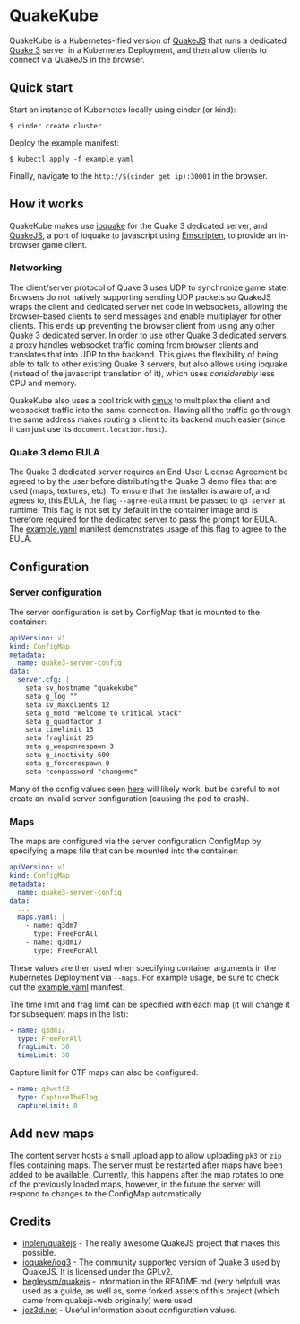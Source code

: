 # QuakeKube

QuakeKube is a Kubernetes-ified version of [QuakeJS](https://github.com/inolen/quakejs) that runs a dedicated [Quake 3](https://en.wikipedia.org/wiki/Quake_III_Arena) server in a Kubernetes Deployment, and then allow clients to connect via QuakeJS in the browser.

## Quick start

Start an instance of Kubernetes locally using cinder (or kind):

```shell
$ cinder create cluster
```

Deploy the example manifest:

```shell
$ kubectl apply -f example.yaml
```

Finally, navigate to the `http://$(cinder get ip):30001` in the browser.

## How it works

QuakeKube makes use [ioquake](https://www.ioquake.org) for the Quake 3 dedicated server, and [QuakeJS](https://github.com/inolen/quakejs), a port of ioquake to javascript using [Emscripten](http://github.com/kripken/emscripten), to provide an in-browser game client.

### Networking

The client/server protocol of Quake 3 uses UDP to synchronize game state. Browsers do not natively supporting sending UDP packets so QuakeJS wraps the client and dedicated server net code in websockets, allowing the browser-based clients to send messages and enable multiplayer for other clients. This ends up preventing the browser client from using any other Quake 3 dedicated server. In order to use other Quake 3 dedicated servers, a proxy handles websocket traffic coming from browser clients and translates that into UDP to the backend. This gives the flexibility of being able to talk to other existing Quake 3 servers, but also allows using ioquake (instead of the javascript translation of it), which uses *considerably* less CPU and memory.

QuakeKube also uses a cool trick with [cmux](https://github.com/cockroachdb/cmux) to multiplex the client and websocket traffic into the same connection. Having all the traffic go through the same address makes routing a client to its backend much easier (since it can just use its `document.location.host`).

### Quake 3 demo EULA

The Quake 3 dedicated server requires an End-User License Agreement be agreed to by the user before distributing the Quake 3 demo files that are used (maps, textures, etc). To ensure that the installer is aware of, and agrees to, this EULA, the flag `--agree-eula` must be passed to `q3 server` at runtime. This flag is not set by default in the container image and is therefore required for the dedicated server to pass the prompt for EULA. The [example.yaml](example.yaml) manifest demonstrates usage of this flag to agree to the EULA.

## Configuration

### Server configuration

The server configuration is set by ConfigMap that is mounted to the container:

```yaml
apiVersion: v1
kind: ConfigMap
metadata:
  name: quake3-server-config
data:
  server.cfg: |
    seta sv_hostname "quakekube"
    seta g_log ""
    seta sv_maxclients 12
    seta g_motd "Welcome to Critical Stack"
    seta g_quadfactor 3
    seta timelimit 15
    seta fraglimit 25
    seta g_weaponrespawn 3
    seta g_inactivity 600
    seta g_forcerespawn 0
    seta rconpassword "changeme"
```

Many of the config values seen [here](http://www.joz3d.net/html/q3console.html) will likely work, but be careful to not create an invalid server configuration (causing the pod to crash).

### Maps

The maps are configured via the server configuration ConfigMap by specifying a maps file that can be mounted into the container:

```yaml
apiVersion: v1
kind: ConfigMap
metadata:
  name: quake3-server-config
data:
  ...
  maps.yaml: |
    - name: q3dm7
      type: FreeForAll
    - name: q3dm17
      type: FreeForAll
```

These values are then used when specifying container arguments in the Kubernetes Deployment via `--maps`. For example usage,  be sure to check out the [example.yaml](example.yaml) manifest.

The time limit and frag limit can be specified with each map (it will change it for subsequent maps in the list):

```yaml
- name: q3dm17
  type: FreeForAll
  fragLimit: 30
  timeLimit: 30
```

Capture limit for CTF maps can also be configured:

```yaml
- name: q3wctf3
  type: CaptureTheFlag
  captureLimit: 8
```

## Add new maps

The content server hosts a small upload app to allow uploading `pk3` or `zip` files containing maps. The server must be restarted after maps have been added to be available. Currently, this happens after the map rotates to one of the previously loaded maps, however, in the future the server will respond to changes to the ConfigMap automatically.

## Credits

* [inolen/quakejs](https://github.com/inolen/quakejs) - The really awesome QuakeJS project that makes this possible.
* [ioquake/ioq3](https://github.com/ioquake/ioq3) - The community supported version of Quake 3 used by QuakeJS. It is licensed under the GPLv2.
* [begleysm/quakejs](https://github.com/begleysm/quakejs) - Information in the README.md (very helpful) was used as a guide, as well as, some forked assets of this project (which came from quakejs-web originally) were used.
* [joz3d.net](http://www.joz3d.net/html/q3console.html) - Useful information about configuration values.
